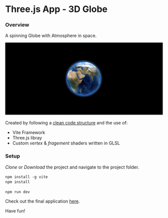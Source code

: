 # Three.js App - 3D Globe

### Overview

A spinning Globe with Atmosphere in space.

![3D Globe](./readme-img.png)

Created by following a [clean code structure](https://pierfrancesco-soffritti.medium.com/how-to-organize-the-structure-of-a-three-js-project-77649f58fa3f) and the use of:

* Vite Framework
* Three.js libray
* Custom _vertex_ & _fragement_ shaders written in GLSL

### Setup

_Clone_ or _Download_ the project and navigate to the project folder.

```
npm install -g vite
npm install

npm run dev
```

Check out the final application [here](https://moskv08.github.io/vite-3dglobe-threejs/).

Have fun!